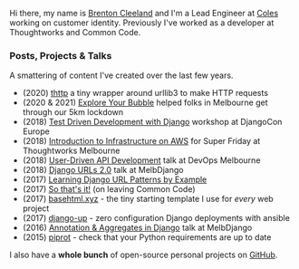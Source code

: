 <!-- slug: -->
<!-- template: page -->
<!-- published: 2021-01-01T00:00:00.000Z -->

Hi there, my name is <a href="mailto:brenton@brntn.me">Brenton Cleeland</a> and I'm a Lead Engineer at [Coles](https://www.coles.com.au) working on customer identity.
Previously I've worked as a developer at Thoughtworks and Common Code.


### Posts, Projects & Talks

A smattering of content I've created over the last few years.

- (2020) [thttp](https://github.com/sesh/thttp) a tiny wrapper around urllib3 to make HTTP requests
- (2020 & 2021) [Explore Your Bubble](https://exploreyourbubble.com/) helped folks in Melbourne get through our 5km lockdown
- (2018) [Test Driven Development with Django](https://sesh.github.io/django-tdd/) workshop at DjangoCon Europe
- (2018) [Introduction to Infrastructure on AWS](https://sesh.github.io/tw-aws-super-friyay/slides/#0) for Super Friday at Thoughtworks Melbourne
- (2018) [User-Driven API Development](https://github.com/sesh/api-talk-march-2018/blob/master/User_APIs.md) talk at DevOps Melbourne
- (2018) [Django URLs 2.0](/2018/01/28/59) talk at MelbDjango
- (2017) [Learning Django URL Patterns by Example](/2017/10/15/50)
- (2017) [So that's it!](https://twitter.com/sesh/status/916458668522070017) (on leaving Common Code)
- (2017) [basehtml.xyz](https://github.com/sesh/basehtml) - the tiny starting template I use for _every_ web project
- (2017) [django-up](https://github.com/sesh/django-up) - zero configuration Django deployments with ansible
- (2016) [Annotation & Aggregates in Django](http://slides.com/brntn/aggregation-in-django#/) talk at MelbDjango
- (2015) [piprot](https://github.com/sesh/piprot) - check that your Python requirements are up to date

I also have a **whole bunch** of open-source personal projects on [GitHub](https://github.com/sesh).

